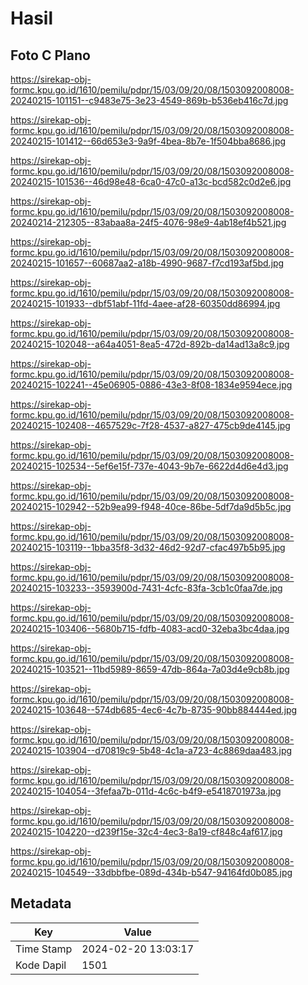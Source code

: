 # Hasil

## Foto C Plano

https://sirekap-obj-formc.kpu.go.id/1610/pemilu/pdpr/15/03/09/20/08/1503092008008-20240215-101151--c9483e75-3e23-4549-869b-b536eb416c7d.jpg

https://sirekap-obj-formc.kpu.go.id/1610/pemilu/pdpr/15/03/09/20/08/1503092008008-20240215-101412--66d653e3-9a9f-4bea-8b7e-1f504bba8686.jpg

https://sirekap-obj-formc.kpu.go.id/1610/pemilu/pdpr/15/03/09/20/08/1503092008008-20240215-101536--46d98e48-6ca0-47c0-a13c-bcd582c0d2e6.jpg

https://sirekap-obj-formc.kpu.go.id/1610/pemilu/pdpr/15/03/09/20/08/1503092008008-20240214-212305--83abaa8a-24f5-4076-98e9-4ab18ef4b521.jpg

https://sirekap-obj-formc.kpu.go.id/1610/pemilu/pdpr/15/03/09/20/08/1503092008008-20240215-101657--60687aa2-a18b-4990-9687-f7cd193af5bd.jpg

https://sirekap-obj-formc.kpu.go.id/1610/pemilu/pdpr/15/03/09/20/08/1503092008008-20240215-101933--dbf51abf-11fd-4aee-af28-60350dd86994.jpg

https://sirekap-obj-formc.kpu.go.id/1610/pemilu/pdpr/15/03/09/20/08/1503092008008-20240215-102048--a64a4051-8ea5-472d-892b-da14ad13a8c9.jpg

https://sirekap-obj-formc.kpu.go.id/1610/pemilu/pdpr/15/03/09/20/08/1503092008008-20240215-102241--45e06905-0886-43e3-8f08-1834e9594ece.jpg

https://sirekap-obj-formc.kpu.go.id/1610/pemilu/pdpr/15/03/09/20/08/1503092008008-20240215-102408--4657529c-7f28-4537-a827-475cb9de4145.jpg

https://sirekap-obj-formc.kpu.go.id/1610/pemilu/pdpr/15/03/09/20/08/1503092008008-20240215-102534--5ef6e15f-737e-4043-9b7e-6622d4d6e4d3.jpg

https://sirekap-obj-formc.kpu.go.id/1610/pemilu/pdpr/15/03/09/20/08/1503092008008-20240215-102942--52b9ea99-f948-40ce-86be-5df7da9d5b5c.jpg

https://sirekap-obj-formc.kpu.go.id/1610/pemilu/pdpr/15/03/09/20/08/1503092008008-20240215-103119--1bba35f8-3d32-46d2-92d7-cfac497b5b95.jpg

https://sirekap-obj-formc.kpu.go.id/1610/pemilu/pdpr/15/03/09/20/08/1503092008008-20240215-103233--3593900d-7431-4cfc-83fa-3cb1c0faa7de.jpg

https://sirekap-obj-formc.kpu.go.id/1610/pemilu/pdpr/15/03/09/20/08/1503092008008-20240215-103406--5680b715-fdfb-4083-acd0-32eba3bc4daa.jpg

https://sirekap-obj-formc.kpu.go.id/1610/pemilu/pdpr/15/03/09/20/08/1503092008008-20240215-103521--11bd5989-8659-47db-864a-7a03d4e9cb8b.jpg

https://sirekap-obj-formc.kpu.go.id/1610/pemilu/pdpr/15/03/09/20/08/1503092008008-20240215-103648--574db685-4ec6-4c7b-8735-90bb884444ed.jpg

https://sirekap-obj-formc.kpu.go.id/1610/pemilu/pdpr/15/03/09/20/08/1503092008008-20240215-103904--d70819c9-5b48-4c1a-a723-4c8869daa483.jpg

https://sirekap-obj-formc.kpu.go.id/1610/pemilu/pdpr/15/03/09/20/08/1503092008008-20240215-104054--3fefaa7b-011d-4c6c-b4f9-e5418701973a.jpg

https://sirekap-obj-formc.kpu.go.id/1610/pemilu/pdpr/15/03/09/20/08/1503092008008-20240215-104220--d239f15e-32c4-4ec3-8a19-cf848c4af617.jpg

https://sirekap-obj-formc.kpu.go.id/1610/pemilu/pdpr/15/03/09/20/08/1503092008008-20240215-104549--33dbbfbe-089d-434b-b547-94164fd0b085.jpg


## Metadata

| Key        | Value               |
| ---------- | ------------------- |
| Time Stamp | 2024-02-20 13:03:17 |
| Kode Dapil | 1501                |



